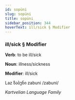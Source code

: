 ```yaml
---
id: sopüni
slug: sopüni
title: sopüni
sidebar_position: 344
hoverText: ill/sick § Modifier
---
```


### ill/sick § Modifier

**Verb**: to be ill/sick

**Noun**: illness/sickness

**Modifier**: ill/sick

Laz ზაბუნი zabuni /zabuni/

*Kartvelian Language Family*
